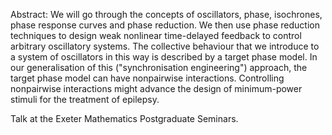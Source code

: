 ---
---

Abstract: We will go through the concepts of oscillators, phase, isochrones, phase response curves and phase reduction. We then use phase reduction techniques to design weak nonlinear time-delayed feedback to control arbitrary oscillatory systems. The collective behaviour that we introduce to a system of oscillators in this way is described by a target phase model. In our generalisation of this ("synchronisation engineering") approach, the target phase model can have nonpairwise interactions. Controlling nonpairwise interactions might advance the design of minimum-power stimuli for the treatment of epilepsy.

Talk at the Exeter Mathematics Postgraduate Seminars.
